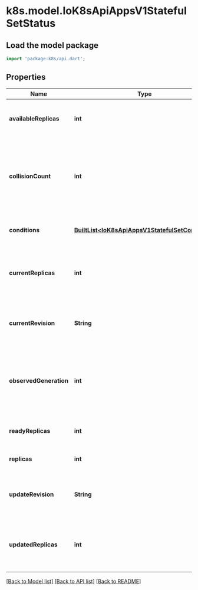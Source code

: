 # k8s.model.IoK8sApiAppsV1StatefulSetStatus

## Load the model package
```dart
import 'package:k8s/api.dart';
```

## Properties
Name | Type | Description | Notes
------------ | ------------- | ------------- | -------------
**availableReplicas** | **int** | Total number of available pods (ready for at least minReadySeconds) targeted by this statefulset. | [optional] 
**collisionCount** | **int** | collisionCount is the count of hash collisions for the StatefulSet. The StatefulSet controller uses this field as a collision avoidance mechanism when it needs to create the name for the newest ControllerRevision. | [optional] 
**conditions** | [**BuiltList&lt;IoK8sApiAppsV1StatefulSetCondition&gt;**](IoK8sApiAppsV1StatefulSetCondition.md) | Represents the latest available observations of a statefulset's current state. | [optional] 
**currentReplicas** | **int** | currentReplicas is the number of Pods created by the StatefulSet controller from the StatefulSet version indicated by currentRevision. | [optional] 
**currentRevision** | **String** | currentRevision, if not empty, indicates the version of the StatefulSet used to generate Pods in the sequence [0,currentReplicas). | [optional] 
**observedGeneration** | **int** | observedGeneration is the most recent generation observed for this StatefulSet. It corresponds to the StatefulSet's generation, which is updated on mutation by the API Server. | [optional] 
**readyReplicas** | **int** | readyReplicas is the number of pods created for this StatefulSet with a Ready Condition. | [optional] 
**replicas** | **int** | replicas is the number of Pods created by the StatefulSet controller. | 
**updateRevision** | **String** | updateRevision, if not empty, indicates the version of the StatefulSet used to generate Pods in the sequence [replicas-updatedReplicas,replicas) | [optional] 
**updatedReplicas** | **int** | updatedReplicas is the number of Pods created by the StatefulSet controller from the StatefulSet version indicated by updateRevision. | [optional] 

[[Back to Model list]](../README.md#documentation-for-models) [[Back to API list]](../README.md#documentation-for-api-endpoints) [[Back to README]](../README.md)


